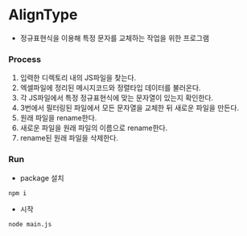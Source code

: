 # AlignType

- 정규표현식을 이용해 특정 문자를 교체하는 작업을 위한 프로그램

### Process

1. 입력한 디렉토리 내의 JS파일을 찾는다.
1. 엑셀파일에 정리된 메시지코드와 정렬타입 데이터를 불러온다.
1. 각 JS파일에서 특정 정규표현식에 맞는 문자열이 있는지 확인한다.
1. 3번에서 필터링된 파일에서 모든 문자열을 교체한 뒤 새로운 파일을 만든다.
1. 원래 파일을 rename한다.
1. 새로운 파일을 원래 파일의 이름으로 rename한다.
1. rename된 원래 파일을 삭제한다.

### Run

- package 설치

```
npm i
```

- 시작

```
node main.js
```
